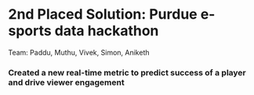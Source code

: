 

# 2nd Placed Solution: Purdue e-sports data hackathon
Team: Paddu, Muthu, Vivek, Simon, Aniketh

### Created a new real-time metric to predict success of a player and drive viewer engagement
